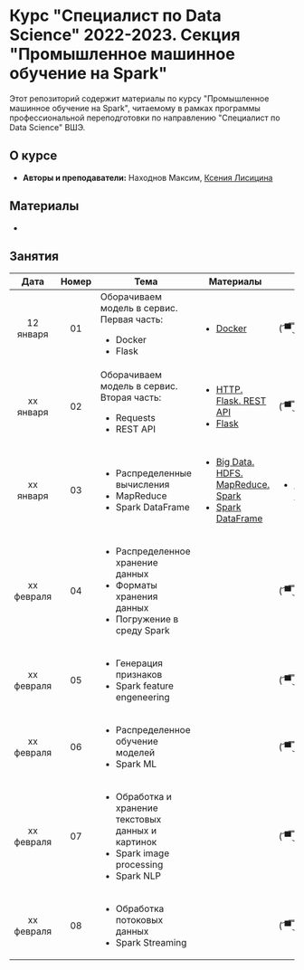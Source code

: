 # Курс "Специалист по Data Science" 2022-2023. Секция "Промышленное машинное обучение на Spark"

Этот репозиторий содержит материалы по курсу "Промышленное машинное обучение на Spark", читаемому в рамках программы профессиональной переподготовки по направлению "Специалист по Data Science" ВШЭ.

## О курсе

* **Авторы и преподаватели:** Находнов Максим, [Ксения Лисицина](https://github.com/ksenilis/Spark_hse_DPO)

## Материалы

*
## Занятия

|    Дата    | Номер | Тема                                                         | Материалы                                                    | ДЗ          |
| :--------: | :---: | ------------------------------------------------------------ | ------------------------------------------------------------ | ----------- |
| 12 января  |  01   | Оборачиваем модель в сервис. Первая часть:<ul><li>Docker</li><li>Flask</li></ul> | <ul><li>[Docker](Seminars/Seminar%2001/Docker)</li></ul>     | ( ͡▀̿ ̿ ͜ʖ ͡▀̿ ̿ ) |
| xx января  |  02   | Оборачиваем модель в сервис. Вторая часть:<ul><li>Requests</li><li>REST API</li></ul> | <ul><li>[HTTP. Flask. REST API](Seminars/Seminar%2002/HTTP.%20Flask.%20REST%20API.ipynb)</li><li>[Flask](Seminars/Seminar%2002/Flask)</li></ul> | ( ͡▀̿ ̿ ͜ʖ ͡▀̿ ̿ ) |
| xx января  |  03   | <ul><li>Распределенные вычисления</li><li>MapReduce</li><li>Spark DataFrame</li></ul> | <ul><li>[Big Data. HDFS. MapReduce. Spark](Seminars/Seminar%2003/Big%20Data.%20HDFS.%20MapReduce.%20Spark.pdf)</li><li>[Spark DataFrame](Seminars/Seminar%2003/Spark%20DataFrame%20Basics.ipynb)</li></ul> | <ul><li>[Spark DataFrame](Tasks/Task%2001/Task%2001.ipynb)</li></ul> |
| xx февраля |  04   | <ul><li>Распределенное хранение данных</li><li>Форматы хранения данных</li><li>Погружение в среду Spark</li></ul> |                                                              | ( ͡▀̿ ̿ ͜ʖ ͡▀̿ ̿ ) |
| xx февраля |  05   | <ul><li>Генерация признаков</li><li>Spark feature engeneering</li></ul> |                                                              | ( ͡▀̿ ̿ ͜ʖ ͡▀̿ ̿ ) |
| xx февраля |  06   | <ul><li>Распределенное обучение моделей</li><li>Spark ML</li></ul> |                                                              | ( ͡▀̿ ̿ ͜ʖ ͡▀̿ ̿ ) |
| xx февраля |  07   | <ul><li>Обработка и хранение текстовых данных и картинок</li><li>Spark image processing</li><li>Spark NLP</li></ul> |                                                              | ( ͡▀̿ ̿ ͜ʖ ͡▀̿ ̿ ) |
| xx февраля |  08   | <ul><li>Обработка потоковых данных</li><li>Spark Streaming</li></ul> |                                                              | ( ͡▀̿ ̿ ͜ʖ ͡▀̿ ̿ ) |
